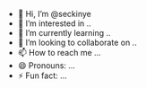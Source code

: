 - 👋 Hi, I’m @seckinye
- 👀 I’m interested in ..
- 🌱 I’m currently learning ..
- 💞️ I’m looking to collaborate on ..
- 📫 How to reach me ...
- 😄 Pronouns: ...
- ⚡ Fun fact: ...

<!---
seckinye/seckinye is a ✨ special ✨ repository because its `README.md` (this file) appears on your GitHub profile.
You can click the Preview link to take a look at your changes.
--->
